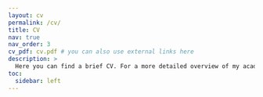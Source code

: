 ```yaml
---
layout: cv
permalink: /cv/
title: CV
nav: true
nav_order: 3
cv_pdf: cv.pdf # you can also use external links here
description: >
  Here you can find a brief CV. For a more detailed overview of my academic career, please refer to the PDF version.
toc:
  sidebar: left
---
```

